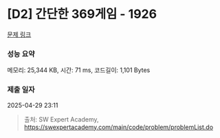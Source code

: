 # [D2] 간단한 369게임 - 1926 

[문제 링크](https://swexpertacademy.com/main/code/problem/problemDetail.do?contestProbId=AV5PTeo6AHUDFAUq) 

### 성능 요약

메모리: 25,344 KB, 시간: 71 ms, 코드길이: 1,101 Bytes

### 제출 일자

2025-04-29 23:11



> 출처: SW Expert Academy, https://swexpertacademy.com/main/code/problem/problemList.do